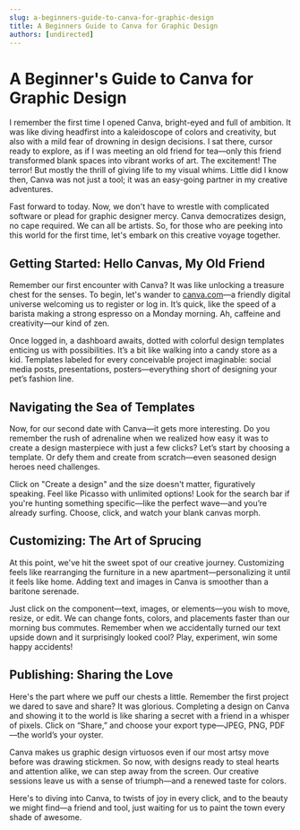 ```yaml
---
slug: a-beginners-guide-to-canva-for-graphic-design
title: A Beginners Guide to Canva for Graphic Design
authors: [undirected]
---
```



# A Beginner's Guide to Canva for Graphic Design

I remember the first time I opened Canva, bright-eyed and full of ambition. It was like diving headfirst into a kaleidoscope of colors and creativity, but also with a mild fear of drowning in design decisions. I sat there, cursor ready to explore, as if I was meeting an old friend for tea—only this friend transformed blank spaces into vibrant works of art. The excitement! The terror! But mostly the thrill of giving life to my visual whims. Little did I know then, Canva was not just a tool; it was an easy-going partner in my creative adventures.

Fast forward to today. Now, we don't have to wrestle with complicated software or plead for graphic designer mercy. Canva democratizes design, no cape required. We can all be artists. So, for those who are peeking into this world for the first time, let's embark on this creative voyage together.

## Getting Started: Hello Canvas, My Old Friend

Remember our first encounter with Canva? It was like unlocking a treasure chest for the senses. To begin, let's wander to [canva.com](https://canva.com)—a friendly digital universe welcoming us to register or log in. It’s quick, like the speed of a barista making a strong espresso on a Monday morning. Ah, caffeine and creativity—our kind of zen.

Once logged in, a dashboard awaits, dotted with colorful design templates enticing us with possibilities. It’s a bit like walking into a candy store as a kid. Templates labeled for every conceivable project imaginable: social media posts, presentations, posters—everything short of designing your pet’s fashion line.

## Navigating the Sea of Templates

Now, for our second date with Canva—it gets more interesting. Do you remember the rush of adrenaline when we realized how easy it was to create a design masterpiece with just a few clicks? Let’s start by choosing a template. Or defy them and create from scratch—even seasoned design heroes need challenges.

Click on "Create a design" and the size doesn't matter, figuratively speaking. Feel like Picasso with unlimited options! Look for the search bar if you're hunting something specific—like the perfect wave—and you’re already surfing. Choose, click, and watch your blank canvas morph.

## Customizing: The Art of Sprucing

At this point, we've hit the sweet spot of our creative journey. Customizing feels like rearranging the furniture in a new apartment—personalizing it until it feels like home. Adding text and images in Canva is smoother than a baritone serenade.

Just click on the component—text, images, or elements—you wish to move, resize, or edit. We can change fonts, colors, and placements faster than our morning bus commutes. Remember when we accidentally turned our text upside down and it surprisingly looked cool? Play, experiment, win some happy accidents!

## Publishing: Sharing the Love

Here's the part where we puff our chests a little. Remember the first project we dared to save and share? It was glorious. Completing a design on Canva and showing it to the world is like sharing a secret with a friend in a whisper of pixels. Click on “Share,” and choose your export type—JPEG, PNG, PDF—the world’s your oyster.

Canva makes us graphic design virtuosos even if our most artsy move before was drawing stickmen. So now, with designs ready to steal hearts and attention alike, we can step away from the screen. Our creative sessions leave us with a sense of triumph—and a renewed taste for colors.

Here's to diving into Canva, to twists of joy in every click, and to the beauty we might find—a friend and tool, just waiting for us to paint the town every shade of awesome.
